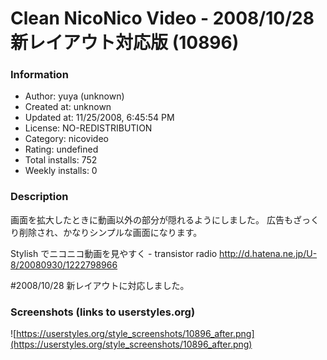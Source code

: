 # Clean NicoNico Video - 2008/10/28 新レイアウト対応版 (10896)

### Information
- Author: yuya (unknown)
- Created at: unknown
- Updated at: 11/25/2008, 6:45:54 PM
- License: NO-REDISTRIBUTION
- Category: nicovideo
- Rating: undefined
- Total installs: 752
- Weekly installs: 0


### Description
画面を拡大したときに動画以外の部分が隠れるようにしました。
広告もざっくり削除され、かなりシンプルな画面になります。

Stylish でニコニコ動画を見やすく - transistor radio
http://d.hatena.ne.jp/U-8/20080930/1222798966


#2008/10/28 新レイアウトに対応しました。


### Screenshots (links to userstyles.org)
![https://userstyles.org/style_screenshots/10896_after.png](https://userstyles.org/style_screenshots/10896_after.png)


